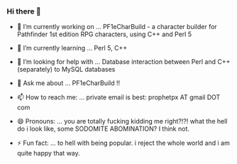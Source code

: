 ### Hi there 👋

<!--
**ProphetPX/ProphetPX** is a ✨ _special_ ✨ repository because its `README.md` (this file) appears on your GitHub profile.

Here are some ideas to get you started:

- 🔭 I’m currently working on ...
- 🌱 I’m currently learning ...
- 👯 I’m looking to collaborate on ...
- 🤔 I’m looking for help with ...
- 💬 Ask me about ...
- 📫 How to reach me: ...
- 😄 Pronouns: ...
- ⚡ Fun fact: ...
-->

- 🔭 I’m currently working on ... PF1eCharBuild - a character builder for Pathfinder 1st edition RPG characters, using C++ and Perl 5
- 🌱 I’m currently learning ... Perl 5, C++
- 🤔 I’m looking for help with ... Database interaction between Perl and C++ (separately) to MySQL databases
- 💬 Ask me about ... PF1eCharBuild !!
- 📫 How to reach me: ... private email is best:   prophetpx AT gmail DOT com

- 😄 Pronouns: ... you are totally fucking kidding me right?!?!  what the hell do i look like, some SODOMITE ABOMINATION?  I think not.
- ⚡ Fun fact: ... to hell with being popular.  i reject the whole world and i am quite happy that way.

